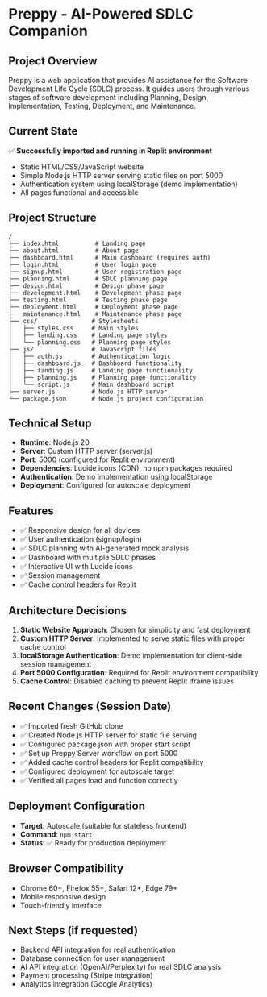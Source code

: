 # Preppy - AI-Powered SDLC Companion

## Project Overview
Preppy is a web application that provides AI assistance for the Software Development Life Cycle (SDLC) process. It guides users through various stages of software development including Planning, Design, Implementation, Testing, Deployment, and Maintenance.

## Current State
✅ **Successfully imported and running in Replit environment**
- Static HTML/CSS/JavaScript website
- Simple Node.js HTTP server serving static files on port 5000
- Authentication system using localStorage (demo implementation)
- All pages functional and accessible

## Project Structure
```
/
├── index.html          # Landing page
├── about.html          # About page
├── dashboard.html      # Main dashboard (requires auth)
├── login.html          # User login page
├── signup.html         # User registration page
├── planning.html       # SDLC planning page
├── design.html         # Design phase page
├── development.html    # Development phase page
├── testing.html        # Testing phase page
├── deployment.html     # Deployment phase page
├── maintenance.html    # Maintenance phase page
├── css/               # Stylesheets
│   ├── styles.css     # Main styles
│   ├── landing.css    # Landing page styles
│   └── planning.css   # Planning page styles
├── js/                # JavaScript files
│   ├── auth.js        # Authentication logic
│   ├── dashboard.js   # Dashboard functionality
│   ├── landing.js     # Landing page functionality
│   ├── planning.js    # Planning page functionality
│   └── script.js      # Main dashboard script
├── server.js          # Node.js HTTP server
└── package.json       # Node.js project configuration
```

## Technical Setup
- **Runtime**: Node.js 20
- **Server**: Custom HTTP server (server.js)
- **Port**: 5000 (configured for Replit environment)
- **Dependencies**: Lucide icons (CDN), no npm packages required
- **Authentication**: Demo implementation using localStorage
- **Deployment**: Configured for autoscale deployment

## Features
- ✅ Responsive design for all devices
- ✅ User authentication (signup/login)
- ✅ SDLC planning with AI-generated mock analysis
- ✅ Dashboard with multiple SDLC phases
- ✅ Interactive UI with Lucide icons
- ✅ Session management
- ✅ Cache control headers for Replit

## Architecture Decisions
1. **Static Website Approach**: Chosen for simplicity and fast deployment
2. **Custom HTTP Server**: Implemented to serve static files with proper cache control
3. **localStorage Authentication**: Demo implementation for client-side session management
4. **Port 5000 Configuration**: Required for Replit environment compatibility
5. **Cache Control**: Disabled caching to prevent Replit iframe issues

## Recent Changes (Session Date)
- ✅ Imported fresh GitHub clone
- ✅ Created Node.js HTTP server for static file serving
- ✅ Configured package.json with proper start script
- ✅ Set up Preppy Server workflow on port 5000
- ✅ Added cache control headers for Replit compatibility
- ✅ Configured deployment for autoscale target
- ✅ Verified all pages load and function correctly

## Deployment Configuration
- **Target**: Autoscale (suitable for stateless frontend)
- **Command**: `npm start`
- **Status**: ✅ Ready for production deployment

## Browser Compatibility
- Chrome 60+, Firefox 55+, Safari 12+, Edge 79+
- Mobile responsive design
- Touch-friendly interface

## Next Steps (if requested)
- Backend API integration for real authentication
- Database connection for user management
- AI API integration (OpenAI/Perplexity) for real SDLC analysis
- Payment processing (Stripe integration)
- Analytics integration (Google Analytics)